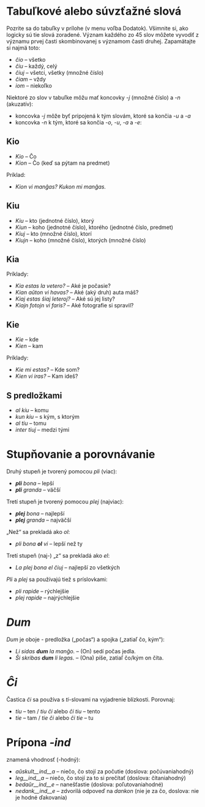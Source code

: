 # Tabuľkové alebo súvzťažné slová

Pozrite sa do tabuľky v prílohe (v menu voľba Dodatok). Všimnite si, ako logicky sú tie slová zoradené. Význam každého zo 45 slov môžete vyvodiť z významu prvej časti skombinovanej s významom časti druhej. Zapamätajte si najmä toto:

- *ĉio*  – všetko
- *ĉiu*  – každý, celý
- *ĉiuj*  – všetci, všetky (množné číslo)
- *ĉiam* – vždy
- *iom* – niekoľko

Niektoré zo slov v tabuľke môžu mať koncovky *-j* (množné číslo) a *-n* (akuzatív):

- koncovka *-j* môže byť pripojená k tým slovám, ktoré sa končia *-u* a *-a*
- koncovka *-n* k tým, ktoré sa končia *-o*, *-u*, *-a* a *-e*:

## Kio 

- *Kio* – Čo 
- *Kion* – Čo (keď sa pýtam na predmet)

Príklad: 

- *Kion vi manĝas? Kukon mi manĝas.*

## Kiu
- *Kiu* – kto (jednotné číslo), ktorý
- *Kiun* – koho (jednotné číslo), ktorého (jednotné číslo, predmet)
- *Kiuj* – kto (množné číslo), ktorí
- *Kiujn* – koho (množné číslo), ktorých (množné číslo)

## Kia

Príklady:

- *Kia estas la vetero?* – Aké je počasie?
- *Kian aŭton vi havas?* – Aké (aký druh) auta máš?
- *Kiaj estas ŝiaj leteroj?* – Aké sú jej listy?
- *Kiajn fotojn vi faris?* – Aké fotografie si spravil?

## Kie

- *Kie* – kde
- *Kien* – kam

Príklady:

- *Kie mi estas?* – Kde som?
- *Kien vi iras?* – Kam ideš?

## S predložkami

- *al kiu* – komu
- *kun kiu* – s kým, s ktorým
- *al tiu* – tomu
- *inter tiuj* – medzi tými

# Stupňovanie a porovnávanie

Druhý stupeň je tvorený pomocou *pli* (viac):

- *__pli__ bona* – lepší
- *__pli__ granda* – väčší

Tretí stupeň je tvorený pomocou *plej* (najviac):

- *__plej__ bona* – najlepší
- *__plej__ granda* – najväčší

„Než“ sa prekladá ako *ol*:

- *pli bona __ol__ vi* – lepší než ty

Tretí stupeň (naj-) „z“ sa prekladá ako *el*: 

- *La plej bona el ĉiuj* – najlepší zo všetkých

*Pli* a *plej* sa používajú tiež s príslovkami:

- *pli rapide* – rýchlejšie
- *plej rapide* – najrýchlejšie

# *Dum* 

*Dum* je oboje - predložka („počas“) a spojka („zatiaľ čo, kým“):

- *Li sidas __dum__ la manĝo.* – (On) sedí počas jedla.
- *Ŝi skribas __dum__ li legas.* – (Ona) píše, zatiaľ čo/kým on číta.

# *Ĉi*

Častica *ĉi* sa používa s *ti*-slovami na vyjadrenie blízkosti. Porovnaj:

- *tiu* – ten / *tiu ĉi* alebo *ĉi tiu* – tento
- *tie* – tam / *tie ĉi* alebo *ĉi tie* – tu

# Prípona *-ind*

znamená vhodnosť (-hodný):

- *aŭskult__ind__a* – niečo, čo stojí za počutie (doslova: počúvaniahodný)
- *leg__ind__a* – niečo, čo stojí za to si prečítať (doslova: čítaniahodný)
- *bedaŭr__ind__e* – nanešťastie (doslova: poľutovaniahodné)
- *nedank__ind__e* – zdvorilá odpoveď na *dankon* (nie je za čo, doslova: nie je hodné ďakovania)

 
